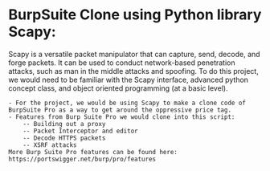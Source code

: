 # BurpSuite Clone using Python library Scapy:

Scapy is a versatile packet manipulator that can capture, send, decode, and forge packets. It can be used to conduct network-based penetration attacks,
such as man in the middle attacks and spoofing. To do this project, we would need to be familiar with the Scapy interface, advanced python concept class,
and object oriented programming (at a basic level).

	- For the project, we would be using Scapy to make a clone code of BurpSuite Pro as a way to get around the oppressive price tag.
	- Features from Burp Suite Pro we would clone into this script:
		-- Building out a proxy
		-- Packet Interceptor and editor 
		-- Decode HTTPS packets
		-- XSRF attacks
	More Burp Suite Pro features can be found here: https://portswigger.net/burp/pro/features
